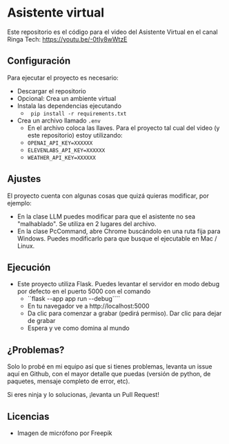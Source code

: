 
# Asistente virtual
Este repositorio es el código para el video del Asistente Virtual en el canal Ringa Tech:
https://youtu.be/-0tIy8wWtzE

## Configuración
Para ejecutar el proyecto es necesario:
- Descargar el repositorio
- Opcional: Crea un ambiente virtual
- Instala las dependencias ejecutando 
	- ```  pip install -r requirements.txt ```
- Crea un archivo llamado ```.env```
	- En el archivo coloca las llaves. Para el proyecto tal cual del video (y este repositorio) estoy utilizando:
	- ```OPENAI_API_KEY=XXXXXX```
	- ```ELEVENLABS_API_KEY=XXXXXX```
	- ```WEATHER_API_KEY=XXXXXX```

## Ajustes
El proyecto cuenta con algunas cosas que quizá quieras modificar, por ejemplo:

- En la clase LLM puedes modificar para que el asistente no sea "malhablado". Se utiliza en 2 lugares del archivo.
- En la clase PcCommand, abre Chrome buscándolo en una ruta fija para Windows. Puedes modificarlo para que busque el ejecutable en Mac / Linux.

## Ejecución
- Este proyecto utiliza Flask. Puedes levantar el servidor en modo debug por defecto en el puerto 5000 con el comando
	- ``flask --app app run --debug````
	- En tu navegador ve a http://localhost:5000
	- Da clic para comenzar a grabar (pedirá permiso). Dar clic para dejar de grabar
	- Espera y ve como domina al mundo


## ¿Problemas?

Solo lo probé en mi equipo así que si tienes problemas, levanta un issue aquí en Github, con el mayor detalle que puedas (versión de python, de paquetes, mensaje completo de error, etc).

Si eres ninja y lo solucionas, ¡levanta un Pull Request!

## Licencias
- Imagen de micrófono por Freepik